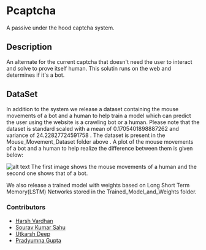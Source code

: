 # Pcaptcha
A passive under the hood captcha system.

## Description
An alternate for the current captcha that doesn't need the user to interact and solve to prove itself human. This solutin runs on the web and determines if it's a bot.

## DataSet 
In addition to the system we release a dataset containing the mouse movements of a bot and a human to help train a model which can predict the user using the website is a crawling bot or a human. Please note that the dataset is standard scaled with a mean of 0.1705401898887262 and variance of 24.22827724591758 . The dataset is present in the Mouse_Movement_Dataset folder above . A plot of the mouse movements of a bot and a human to help realize the difference between them is given below:

![alt text](https://github.com/harshv47/SIH-20-qual/blob/master/Human_bot_image.png)
The first image shows the mouse movements of a human and the second one shows that of a bot.

We also release a trained model with weights based on Long Short Term Memory(LSTM) Networks stored in the Trained_Model_and_Weights folder.


### Contributors
* [Harsh Vardhan](https://github.com/harshv47) 
* [Sourav Kumar Sahu](https://github.com/SouravSahu)
* [Utkarsh Deep](https://github.com/primalynative)
* [Pradyumna Gupta](https://github.com/PradyumnaGupta)
